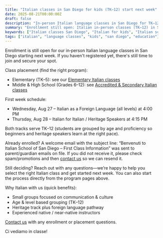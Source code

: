 ```yaml
---
title: "Italian classes in San Diego for kids (TK–12) start next week"
date: 2025-08-21T00:00:00Z
draft: false
description: "In‑person Italian language classes in San Diego for TK–12 students start next week. Enrollment still open—view schedule and register."
summary: "Enrollment still open: Italian in‑person classes (TK–12) in San Diego begin next week. See schedule, placement, and how to join."
keywords: ["Italian classes San Diego", "Italian for kids", "Italian school San Diego", "TK-12 language classes"]
tags: ["italian", "language classes", "kids", "san diego", "education"]
---
```


Enrollment is still open for our in‑person Italian language classes in San Diego starting next week. If you haven't registered yet, there's still time to join and secure your spot.

Class placement (find the right program):
- Elementary (TK–5): see our [Elementary Italian classes](/classes)
- Middle & High School (Grades 6–12): see [Accredited & Secondary Italian classes](/accredited-classes)

First week schedule:
- Wednesday, Aug 27 – Italian as a Foreign Language (all levels) at 4:00 PM
- Thursday, Aug 28 – Italian for Italian / Heritage Speakers at 4:15 PM

Both tracks serve TK–12 (students are grouped by age and proficiency so beginners and heritage speakers learn at the right pace).

Already enrolled? A welcome email with the subject line:
“Benvenuti to Italian School of San Diego – First Class Information”
was sent to parent/guardian emails on file. If you did not receive it, please check spam/promotions and then [contact us](/contact) so we can resend it.

Still deciding? Reach out with any questions—we’re happy to help you select the right Italian class and get started next week. You can also start the process directly from the program pages above.

Why Italian with us (quick benefits):
- Small groups focused on communication & culture
- Age & level based grouping (TK–12)
- Heritage track plus foreign language pathway
- Experienced native / near-native instructors

[Contact us](/contact) with any enrollment or placement questions.

Ci vediamo in classe!

<script type="application/ld+json">
{
	"@context": "https://schema.org",
	"@type": "Event",
	"name": "Italian Language Classes (TK–12) – First Week Start",
	"eventAttendanceMode": "https://schema.org/OfflineEventAttendanceMode",
	"eventStatus": "https://schema.org/EventScheduled",
	"startDate": "2025-08-27T16:00:00-07:00",
	"endDate": "2025-08-28T17:15:00-07:00",
	"location": {
		"@type": "Place",
		"name": "Italian School of San Diego",
		"address": {
			"@type": "PostalAddress",
			"addressLocality": "San Diego",
			"addressRegion": "CA",
			"addressCountry": "US"
		}
	},
	"description": "In‑person Italian language classes in San Diego for TK–12 students (heritage & foreign language tracks). Enrollment still open.",
	"organizer": {
		"@type": "Organization",
		"name": "Italian School of San Diego",
		"url": "https://italianschoolsd.com"
	}
}
</script>

